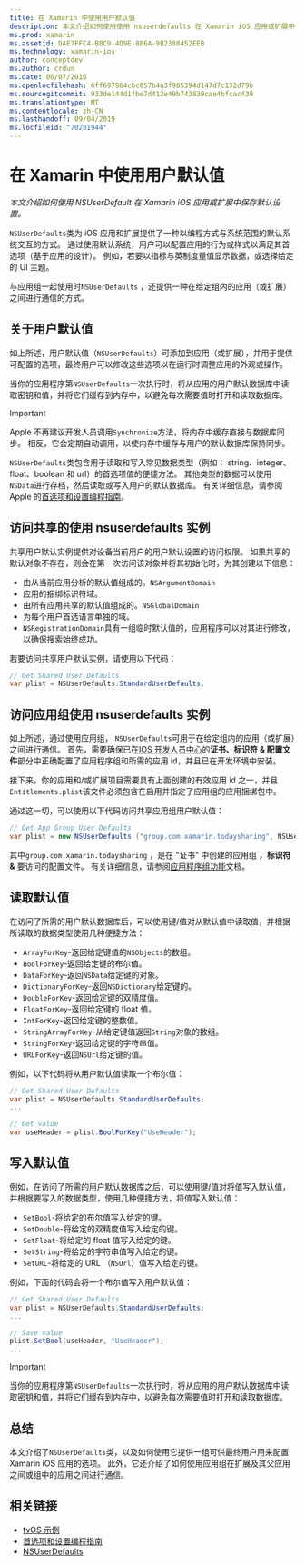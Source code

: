 ```yaml
---
title: 在 Xamarin 中使用用户默认值
description: 本文介绍如何使用使用 nsuserdefaults 在 Xamarin iOS 应用或扩展中保存默认设置。 它从较高层面介绍了使用 nsuserdefaults，并讨论了如何读取和写入值。
ms.prod: xamarin
ms.assetid: DAE7FFC4-B8C9-4D9E-886A-9B2388452EEB
ms.technology: xamarin-ios
author: conceptdev
ms.author: crdun
ms.date: 06/07/2016
ms.openlocfilehash: 6ff697964cbc057b4a3f905394d147d7c132d79b
ms.sourcegitcommit: 933de144d1fbe7d412e49b743839cae4bfcac439
ms.translationtype: MT
ms.contentlocale: zh-CN
ms.lasthandoff: 09/04/2019
ms.locfileid: "70281944"
---
```

# <a name="working-with-user-defaults-in-xamarinios"></a>在 Xamarin 中使用用户默认值

_本文介绍如何使用 NSUserDefault 在 Xamarin iOS 应用或扩展中保存默认设置。_


`NSUserDefaults`类为 iOS 应用和扩展提供了一种以编程方式与系统范围的默认系统交互的方式。 通过使用默认系统，用户可以配置应用的行为或样式以满足其首选项（基于应用的设计）。 例如，若要以指标与英制度量值显示数据，或选择给定的 UI 主题。

与应用组一起使用时`NSUserDefaults` ，还提供一种在给定组内的应用（或扩展）之间进行通信的方式。

<a name="About-User-Defaults" />

## <a name="about-user-defaults"></a>关于用户默认值

如上所述，用户默认值（`NSUserDefaults`）可添加到应用（或扩展），并用于提供可配置的选项，最终用户可以修改这些选项以在运行时调整应用的外观或操作。

当你的应用程序第`NSUserDefaults`一次执行时，将从应用的用户默认数据库中读取密钥和值，并将它们缓存到内存中，以避免每次需要值时打开和读取数据库。 

> [!IMPORTANT]
> Apple 不再建议开发人员调用`Synchronize`方法，将内存中缓存直接与数据库同步。 相反，它会定期自动调用，以使内存中缓存与用户的默认数据库保持同步。

`NSUserDefaults`类包含用于读取和写入常见数据类型（例如： string、integer、float、boolean 和 url）的首选项值的便捷方法。 其他类型的数据可以使用`NSData`进行存档，然后读取或写入用户的默认数据库。 有关详细信息，请参阅 Apple 的[首选项和设置编程指南](https://developer.apple.com/library/mac/documentation/Cocoa/Conceptual/UserDefaults/Introduction/Introduction.html#//apple_ref/doc/uid/10000059i)。

<a name="Accessing-the-Shared-NSUserDefaults-Instance" />

## <a name="accessing-the-shared-nsuserdefaults-instance"></a>访问共享的使用 nsuserdefaults 实例 

共享用户默认实例提供对设备当前用户的用户默认设置的访问权限。 如果共享的默认对象不存在，则会在第一次访问该对象并将其初始化时，为其创建以下信息：

- 由从当前应用分析的默认值组成的。`NSArgumentDomain`
- 应用的捆绑标识符域。
- 由所有应用共享的默认值组成的。`NSGlobalDomain`
- 为每个用户首选语言单独的域。
- `NSRegistrationDomain`具有一组临时默认值的，应用程序可以对其进行修改，以确保搜索始终成功。

若要访问共享用户默认实例，请使用以下代码：

```csharp
// Get Shared User Defaults
var plist = NSUserDefaults.StandardUserDefaults;
```

<a name="Accessing-an-App-Group-NSUserDefaults-Instance" />

## <a name="accessing-an-app-group-nsuserdefaults-instance"></a>访问应用组使用 nsuserdefaults 实例

如上所述，通过使用应用组， `NSUserDefaults`可用于在给定组内的应用（或扩展）之间进行通信。 首先，需要确保已在[IOS 开发人员中心](https://developer.apple.com/devcenter/ios/)的**证书、标识符 & 配置文件**部分中正确配置了应用程序组和所需的应用 id，并且已在开发环境中安装。

接下来，你的应用和/或扩展项目需要具有上面创建的有效应用 id 之一，并且`Entitlements.plist`该文件必须包含在启用并指定了应用组的应用捆绑包中。

通过这一切，可以使用以下代码访问共享应用组用户默认值：

```csharp
// Get App Group User Defaults
var plist = new NSUserDefaults ("group.com.xamarin.todaysharing", NSUserDefaultsType.SuiteName);
```

其中`group.com.xamarin.todaysharing` ，是在 "证书" 中创建的应用组 **，标识符 &** 要访问的配置文件。 有关详细信息，请参阅[应用程序组功能](~/ios/deploy-test/provisioning/capabilities/app-groups-capabilities.md)文档。

<a name="Reading-Default-Values" />

## <a name="reading-default-values"></a>读取默认值

在访问了所需的用户默认数据库后，可以使用键/值对从默认值中读取值，并根据所读取的数据类型使用几种便捷方法：

- `ArrayForKey`-返回给定键值的`NSObjects`的数组。
- `BoolForKey`-返回给定键的布尔值。
- `DataForKey`-返回`NSData`给定键的对象。
- `DictionaryForKey`-返回`NSDictionary`给定键的。
- `DoubleForKey`-返回给定键的双精度值。
- `FloatForKey`-返回给定键的 float 值。
- `IntForKey`-返回给定键的整数值。
- `StringArrayForKey`-从给定键值返回`String`对象的数组。
- `StringForKey`-返回给定键的字符串值。
- `URLForKey`-返回`NSUrl`给定键的值。

例如，以下代码将从用户默认值读取一个布尔值：

```csharp
// Get Shared User Defaults
var plist = NSUserDefaults.StandardUserDefaults;
...

// Get value
var useHeader = plist.BoolForKey("UseHeader");

```

<a name="Writing-Default-Values" />

## <a name="writing-default-values"></a>写入默认值

例如，在访问了所需的用户默认数据库之后，可以使用键/值对将值写入默认值，并根据要写入的数据类型，使用几种便捷方法，将值写入默认值：

- `SetBool`-将给定的布尔值写入给定的键。
- `SetDouble`-将给定的双精度值写入给定的键。
- `SetFloat`-将给定的 float 值写入给定的键。
- `SetString`-将给定的字符串值写入给定的键。
- `SetURL`-将给定的 URL （`NSUrl`）值写入给定的键。

例如，下面的代码会将一个布尔值写入用户默认值：

```csharp
// Get Shared User Defaults
var plist = NSUserDefaults.StandardUserDefaults;
...

// Save value
plist.SetBool(useHeader, "UseHeader");
...

```

> [!IMPORTANT]
> 当你的应用程序第`NSUserDefaults`一次执行时，将从应用的用户默认数据库中读取密钥和值，并将它们缓存到内存中，以避免每次需要值时打开和读取数据库。



<a name="Summary" />

## <a name="summary"></a>总结

本文介绍了`NSUserDefaults`类，以及如何使用它提供一组可供最终用户用来配置 Xamarin iOS 应用的选项。 此外，它还介绍了如何使用应用组在扩展及其父应用之间或组中的应用之间进行通信。


## <a name="related-links"></a>相关链接

- [tvOS 示例](https://docs.microsoft.com/samples/browse/?products=xamarin&term=Xamarin.iOS+tvOS)
- [首选项和设置编程指南](https://developer.apple.com/library/mac/documentation/Cocoa/Conceptual/UserDefaults/Introduction/Introduction.html#//apple_ref/doc/uid/10000059i)
- [NSUserDefaults](https://developer.apple.com/library/mac/documentation/Cocoa/Reference/Foundation/Classes/NSUserDefaults_Class/#//apple_ref/doc/constant_group/NSUserDefaults_Domains)
